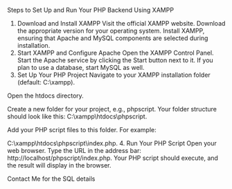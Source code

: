 Steps to Set Up and Run Your PHP Backend Using XAMPP
1. Download and Install XAMPP
Visit the official XAMPP website.
Download the appropriate version for your operating system.
Install XAMPP, ensuring that Apache and MySQL components are selected during installation.
2. Start XAMPP and Configure Apache
Open the XAMPP Control Panel.
Start the Apache service by clicking the Start button next to it.
If you plan to use a database, start MySQL as well.
3. Set Up Your PHP Project
Navigate to your XAMPP installation folder (default: C:\xampp).

Open the htdocs directory.

Create a new folder for your project, e.g., phpscript. Your folder structure should look like this:
C:\xampp\htdocs\phpscript.

Add your PHP script files to this folder. For example:

C:\xampp\htdocs\phpscript\index.php.
4. Run Your PHP Script
Open your web browser.
Type the URL in the address bar:
http://localhost/phpscript/index.php.
Your PHP script should execute, and the result will display in the browser.


Contact Me for the SQL details 
